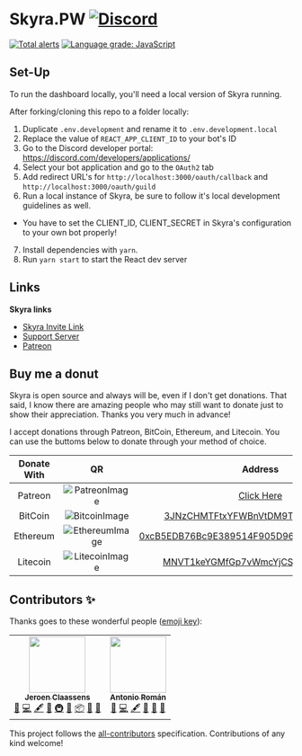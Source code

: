 # Skyra.PW [![Discord](https://discord.com/api/guilds/254360814063058944/embed.png)](https://join.skyra.pw)

[![Total alerts](https://img.shields.io/lgtm/alerts/g/skyra-project/skyra.pw.svg?logo=lgtm&logoWidth=18)](https://lgtm.com/projects/g/skyra-project/skyra.pw/alerts/)
[![Language grade: JavaScript](https://img.shields.io/lgtm/grade/javascript/g/skyra-project/skyra.pw.svg?logo=lgtm&logoWidth=18)](https://lgtm.com/projects/g/skyra-project/skyra.pw/context:javascript)

## Set-Up

To run the dashboard locally, you'll need a local version of Skyra running.

After forking/cloning this repo to a folder locally:

1. Duplicate `.env.development` and rename it to `.env.development.local`
2. Replace the value of `REACT_APP_CLIENT_ID` to your bot's ID
3. Go to the Discord developer portal: https://discord.com/developers/applications/
4. Select your bot application and go to the `OAuth2` tab
5. Add redirect URL's for `http://localhost:3000/oauth/callback` and `http://localhost:3000/oauth/guild`
6. Run a local instance of Skyra, be sure to follow it's local development guidelines as well.

-   You have to set the CLIENT_ID, CLIENT_SECRET in Skyra's configuration to your own bot properly!

7. Install dependencies with `yarn`.
8. Run `yarn start` to start the React dev server

## Links

**Skyra links**

-   [Skyra Invite Link](https://skyra.pw/invite)
-   [Support Server](https://join.skyra.pw)
-   [Patreon](https://www.patreon.com/kyranet)

## Buy me a donut

Skyra is open source and always will be, even if I don't get donations. That said, I know there are amazing people who
may still want to donate just to show their appreciation. Thanks you very much in advance!

I accept donations through Patreon, BitCoin, Ethereum, and Litecoin. You can use the buttoms below to donate through your method of choice.

| Donate With |         QR         |                                                                  Address                                                                  |
| :---------: | :----------------: | :---------------------------------------------------------------------------------------------------------------------------------------: |
|   Patreon   | ![PatreonImage][]  |                                               [Click Here](https://www.patreon.com/kyranet)                                               |
|   BitCoin   | ![BitcoinImage][]  |         [3JNzCHMTFtxYFWBnVtDM9Tt34zFbKvdwco](bitcoin:3JNzCHMTFtxYFWBnVtDM9Tt34zFbKvdwco?amount=0.01&label=Skyra%20Discord%20Bot)          |
|  Ethereum   | ![EthereumImage][] | [0xcB5EDB76Bc9E389514F905D9680589004C00190c](ethereum:0xcB5EDB76Bc9E389514F905D9680589004C00190c?amount=0.01&label=Skyra%20Discord%20Bot) |
|  Litecoin   | ![LitecoinImage][] |         [MNVT1keYGMfGp7vWmcYjCS8ntU8LNvjnqM](litecoin:MNVT1keYGMfGp7vWmcYjCS8ntU8LNvjnqM?amount=0.01&label=Skyra%20Discord%20Bot)         |

[patreonimage]: https://raw.githubusercontent.com/kyranet/Skyra/master/assets/github/patreon.png
[bitcoinimage]: https://raw.githubusercontent.com/kyranet/Skyra/master/assets/github/bitcoin.png
[ethereumimage]: https://raw.githubusercontent.com/kyranet/Skyra/master/assets/github/ethereum.png
[litecoinimage]: https://raw.githubusercontent.com/kyranet/Skyra/master/assets/github/litecoin.png

## Contributors ✨

Thanks goes to these wonderful people ([emoji key](https://allcontributors.org/docs/en/emoji-key)):

<!-- ALL-CONTRIBUTORS-LIST:START - Do not remove or modify this section -->
<!-- prettier-ignore-start -->
<!-- markdownlint-disable -->
<table>
  <tr>
    <td align="center"><a href="https://favware.tech/"><img src="https://avatars3.githubusercontent.com/u/4019718?v=4?s=100" width="100px;" alt=""/><br /><sub><b>Jeroen Claassens</b></sub></a><br /><a href="https://github.com/skyra-project/skyra.pw/issues?q=author%3AFavna" title="Bug reports">🐛</a> <a href="https://github.com/skyra-project/skyra.pw/commits?author=Favna" title="Code">💻</a> <a href="#content-Favna" title="Content">🖋</a> <a href="#design-Favna" title="Design">🎨</a> <a href="#infra-Favna" title="Infrastructure (Hosting, Build-Tools, etc)">🚇</a> <a href="#maintenance-Favna" title="Maintenance">🚧</a> <a href="#platform-Favna" title="Packaging/porting to new platform">📦</a> <a href="#projectManagement-Favna" title="Project Management">📆</a> <a href="https://github.com/skyra-project/skyra.pw/pulls?q=is%3Apr+reviewed-by%3AFavna" title="Reviewed Pull Requests">👀</a></td>
    <td align="center"><a href="https://github.com/kyranet"><img src="https://avatars0.githubusercontent.com/u/24852502?v=4?s=100" width="100px;" alt=""/><br /><sub><b>Antonio Román</b></sub></a><br /><a href="https://github.com/skyra-project/skyra.pw/issues?q=author%3Akyranet" title="Bug reports">🐛</a> <a href="https://github.com/skyra-project/skyra.pw/commits?author=kyranet" title="Code">💻</a> <a href="#content-kyranet" title="Content">🖋</a> <a href="#design-kyranet" title="Design">🎨</a> <a href="#projectManagement-kyranet" title="Project Management">📆</a> <a href="https://github.com/skyra-project/skyra.pw/pulls?q=is%3Apr+reviewed-by%3Akyranet" title="Reviewed Pull Requests">👀</a></td>
  </tr>
</table>

<!-- markdownlint-enable -->
<!-- prettier-ignore-end -->
<!-- ALL-CONTRIBUTORS-LIST:END -->

This project follows the [all-contributors](https://github.com/all-contributors/all-contributors) specification. Contributions of any kind welcome!
